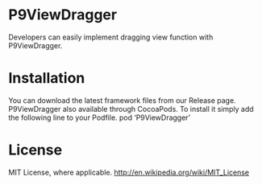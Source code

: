 P9ViewDragger
============

Developers can easily implement dragging view function with P9ViewDragger.

# Installation

You can download the latest framework files from our Release page.
P9ViewDragger also available through CocoaPods. To install it simply add the following line to your Podfile.
pod ‘P9ViewDragger’

# License

MIT License, where applicable. http://en.wikipedia.org/wiki/MIT_License
